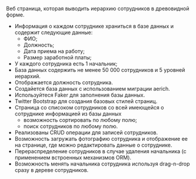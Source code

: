 Веб страница, которая выводить иерархию сотрудников в древовидной форме.
* Информация о каждом сотруднике храниться в базе данных и содержит следующие данные:
    - ФИО;
    - Должность;
    - Дата приема на работу;
    - Размер заработной платы;
* У каждого сотрудника есть 1 начальник;
* База данных содержить не менее 50 000 сотрудников и 5 уровней иерархий.
* Отображается должность сотрудника.
* Создайется база данных с использованием миграции aerich.
* Используйтеся Faker для заполнения базы данных.
* Twitter Bootstrap для создания базовых стилей страниц.
* Cтраница со списоком сотрудников со всей имеющейся о сотруднике информацией из базы данных
    - возможность сортировать по любому полю;
    - поиск сотрудников по любому полю.
* Реализованы CRUD операции для записей сотрудников.
* Возможность загружать фотографию сотрудника и отображение ее на странице, где можно редактировать данные о сотруднике.
* Перераспределение сотрудников в случае удаления начальника (с применением встроенных механизмов ORM).
* Возможность менять начальника сотрудника используя drag-n-drop сразу в дереве сотрудников.